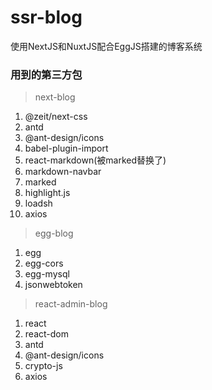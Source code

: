 # ssr-blog
使用NextJS和NuxtJS配合EggJS搭建的博客系统

### 用到的第三方包

> next-blog

1. @zeit/next-css
2. antd
3. @ant-design/icons
4. babel-plugin-import
5. react-markdown(被marked替换了)
6. markdown-navbar
7. marked
8. highlight.js
9. loadsh
10. axios

> egg-blog

1. egg
2. egg-cors
3. egg-mysql
4. jsonwebtoken

>react-admin-blog

1. react
2. react-dom
3. antd
4. @ant-design/icons
5. crypto-js
6. axios